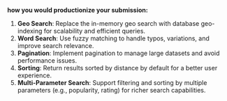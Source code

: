 **how you would productionize your submission:**
1. **Geo Search**: Replace the in-memory geo search with database geo-indexing for scalability and efficient queries.  
2. **Word Search**: Use fuzzy matching to handle typos, variations, and improve search relevance.  
3. **Pagination**: Implement pagination to manage large datasets and avoid performance issues.  
4. **Sorting**: Return results sorted by distance by default for a better user experience.  
5. **Multi-Parameter Search**: Support filtering and sorting by multiple parameters (e.g., popularity, rating) for richer search capabilities.  
